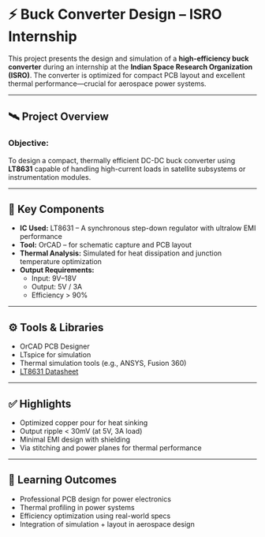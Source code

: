 # ⚡ Buck Converter Design – ISRO Internship

This project presents the design and simulation of a **high-efficiency buck converter** during an internship at the **Indian Space Research Organization (ISRO)**. The converter is optimized for compact PCB layout and excellent thermal performance—crucial for aerospace power systems.

---

## 🛰️ Project Overview

### Objective:
To design a compact, thermally efficient DC-DC buck converter using **LT8631** capable of handling high-current loads in satellite subsystems or instrumentation modules.

---

## 🔧 Key Components

- **IC Used:** LT8631 – A synchronous step-down regulator with ultralow EMI performance  
- **Tool:** OrCAD – for schematic capture and PCB layout  
- **Thermal Analysis:** Simulated for heat dissipation and junction temperature optimization  
- **Output Requirements:**  
  - Input: 9V–18V  
  - Output: 5V / 3A  
  - Efficiency > 90%

---

## ⚙️ Tools & Libraries

- OrCAD PCB Designer  
- LTspice for simulation  
- Thermal simulation tools (e.g., ANSYS, Fusion 360)  
- [LT8631 Datasheet](https://www.analog.com/media/en/technical-documentation/data-sheets/lt8631.pdf)

---

## ✅ Highlights

- Optimized copper pour for heat sinking  
- Output ripple < 30mV (at 5V, 3A load)  
- Minimal EMI design with shielding  
- Via stitching and power planes for thermal performance

---

## 🧠 Learning Outcomes

- Professional PCB design for power electronics  
- Thermal profiling in power systems  
- Efficiency optimization using real-world specs  
- Integration of simulation + layout in aerospace design

